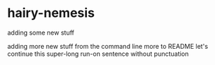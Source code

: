 hairy-nemesis
=============
adding some new stuff

adding more new stuff from the command line
more to README
let's continue this super-long run-on sentence without punctuation
